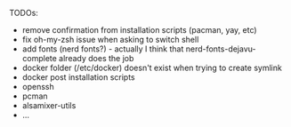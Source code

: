 TODOs:
- remove confirmation from installation scripts (pacman, yay, etc)
- fix oh-my-zsh issue when asking to switch shell
- add fonts (nerd fonts?) - actually I think that nerd-fonts-dejavu-complete already does the job
- docker folder (/etc/docker) doesn't exist when trying to create symlink
- docker post installation scripts
- openssh
- pcman
- alsamixer-utils
- ...
